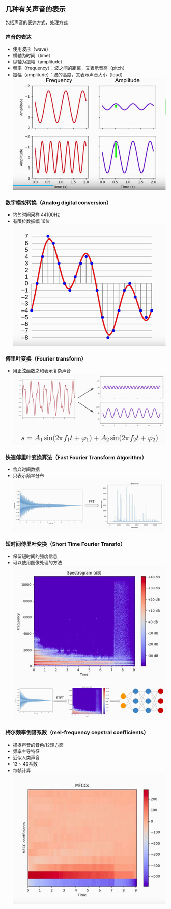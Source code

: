 ## 几种有关声音的表示  
包括声音的表达方式，处理方式

### 声音的表达  
- 使用波形（wave）
- 横轴为时间（time）
- 纵轴为振幅（amplitude）
- 频率（frequency）：波之间的距离，又表示音高（pitch）
- 振幅（amplitude）：波的高度，又表示声音大小（loud）
![声音.png](pic\声音.png)

### 数字模拟转换（Analog digital conversion）
- 均匀时间采样 44100Hz
- 有限位数振幅 16位
![采样.png](pic\采样.png)

### 傅里叶变换（Fourier transform）
- 用正弦函数之和表示复杂声音
![傅里叶变换.png](pic\傅里叶变换.png)

### 快速傅里叶变换算法（Fast Fourier Transform Algorithm）
- 舍弃时间数据
- 只表示频率分布
![快速傅里叶.pngt](pic\快速傅里叶.png)

### 短时间傅里叶变换（Short Time Fourier Transfo）
- 保留短时间的强度信息
- 可以使用图像处理的方法
![STFT.png](pic\STFT.png)  
![STFT2.png](pic\STFT2.png)  

### 梅尔频率倒谱系数（mel-frequency cepstral coefficients）
- 捕捉声音的音色/纹理方面
- 频率主导特征
- 近似人类声音
- 13 ~ 40系数
- 每帧计算
![MFCCs.png](pic\MFCCs.png)